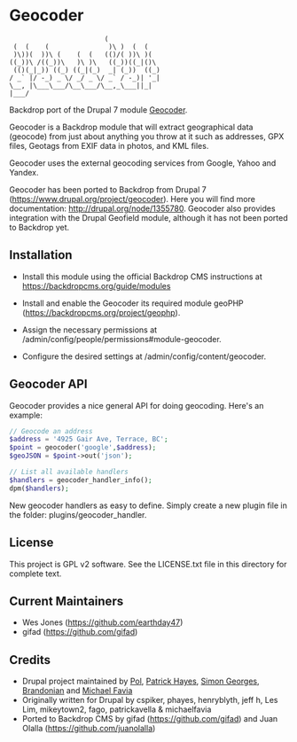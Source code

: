 
Geocoder
========

                            (
     (  (    (               )\ )  (  (
     )\))(  ))\ (    (  (   (()/( ))\ )(
    ((_))\ /((_))\   )\ )\   ((_))((_|()\
     (()(_|_)) ((_) ((_|(_)  _| (_))  ((_)
    / _` |/ -_) _ \/ _/ _ \/ _` / -_)| '_|
    \__, |\___\___/\__\___/\__,_\___||_|
    |___/


Backdrop port of the Drupal 7 module [Geocoder](https://www.drupal.org/project/geocoder).

Geocoder is a Backdrop module that will extract geographical data (geocode) from just about anything you throw at it such as addresses, GPX files, Geotags from EXIF data in photos, and KML files.

Geocoder uses the external geocoding services from Google, Yahoo and Yandex.

Geocoder has been ported to Backdrop from Drupal 7 (https://www.drupal.org/project/geocoder). Here you will find more documentation: http://drupal.org/node/1355780.
Geocoder also provides integration with the Drupal Geofield module, although it has not been ported to Backdrop yet.

Installation
------------

- Install this module using the official Backdrop CMS instructions at https://backdropcms.org/guide/modules

- Install and enable the Geocoder its required module geoPHP (https://backdropcms.org/project/geophp).

- Assign the necessary permissions at /admin/config/people/permissions#module-geocoder.

- Configure the desired settings at /admin/config/content/geocoder.

Geocoder API
------------

Geocoder provides a nice general API for doing geocoding. Here's an example:

```php
// Geocode an address
$address = '4925 Gair Ave, Terrace, BC';
$point = geocoder('google',$address);
$geoJSON = $point->out('json');
```
```php
// List all available handlers
$handlers = geocoder_handler_info();
dpm($handlers);
```

New geocoder handlers as easy to define. Simply create a new plugin file in the folder: plugins/geocoder_handler.

License
-------

This project is GPL v2 software. See the LICENSE.txt file in this directory for complete text.

Current Maintainers
-------------------

- Wes Jones (https://github.com/earthday47)
- gifad (https://github.com/gifad)

Credits
-------

- Drupal project maintained by [Pol](https://www.drupal.org/u/pol), [Patrick Hayes](https://www.drupal.org/u/phayes), [Simon Georges](https://www.drupal.org/u/simon-georges), [Brandonian](https://www.drupal.org/u/brandonian) and [Michael Favia](https://www.drupal.org/u/michaelfavia)
- Originally written for Drupal by cspiker, phayes, henryblyth, jeff h, Les Lim, mikeytown2, fago, patrickavella & michaelfavia
- Ported to Backdrop CMS by gifad (https://github.com/gifad) and Juan Olalla (https://github.com/juanolalla)
